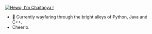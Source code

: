 [![Hewo, I'm Chaitanya !](https://pimp-my-readme.webapp.io/pimp-my-readme/sliding-text?emojis=1f47e&text=Hewo%252C%2520I%27m%2520Chaitanya%2520%21)](https://pimp-my-readme.webapp.io)
- 🤖 Currently wayfaring through the bright alleys of Python, Java and C++. 
- Cheerio.
